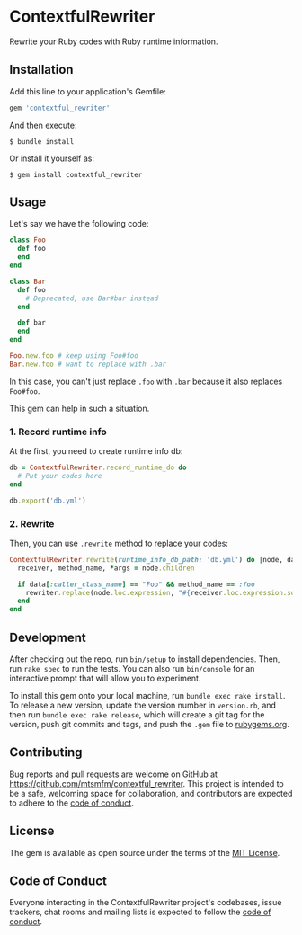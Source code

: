 # ContextfulRewriter

Rewrite your Ruby codes with Ruby runtime information.

## Installation

Add this line to your application's Gemfile:

```ruby
gem 'contextful_rewriter'
```

And then execute:

    $ bundle install

Or install it yourself as:

    $ gem install contextful_rewriter

## Usage

Let's say we have the following code:

```ruby
class Foo
  def foo
  end
end

class Bar
  def foo
    # Deprecated, use Bar#bar instead
  end

  def bar
  end
end

Foo.new.foo # keep using Foo#foo
Bar.new.foo # want to replace with .bar
```

In this case, you can't just replace `.foo` with `.bar`
because it also replaces `Foo#foo`.

This gem can help in such a situation.

### 1. Record runtime info

At the first, you need to create runtime info db:

```ruby
db = ContextfulRewriter.record_runtime_do do
  # Put your codes here
end

db.export('db.yml')
```

### 2. Rewrite

Then, you can use `.rewrite` method to replace your codes:

```ruby
ContextfulRewriter.rewrite(runtime_info_db_path: 'db.yml') do |node, data, rewriter|
  receiver, method_name, *args = node.children

  if data[:caller_class_name] == "Foo" && method_name == :foo
    rewriter.replace(node.loc.expression, "#{receiver.loc.expression.source}.bar")
  end
end
```

## Development

After checking out the repo, run `bin/setup` to install dependencies. Then, run `rake spec` to run the tests. You can also run `bin/console` for an interactive prompt that will allow you to experiment.

To install this gem onto your local machine, run `bundle exec rake install`. To release a new version, update the version number in `version.rb`, and then run `bundle exec rake release`, which will create a git tag for the version, push git commits and tags, and push the `.gem` file to [rubygems.org](https://rubygems.org).

## Contributing

Bug reports and pull requests are welcome on GitHub at https://github.com/mtsmfm/contextful_rewriter. This project is intended to be a safe, welcoming space for collaboration, and contributors are expected to adhere to the [code of conduct](https://github.com/mtsmfm/contextful_rewriter/blob/master/CODE_OF_CONDUCT.md).


## License

The gem is available as open source under the terms of the [MIT License](https://opensource.org/licenses/MIT).

## Code of Conduct

Everyone interacting in the ContextfulRewriter project's codebases, issue trackers, chat rooms and mailing lists is expected to follow the [code of conduct](https://github.com/mtsmfm/contextful_rewriter/blob/master/CODE_OF_CONDUCT.md).
